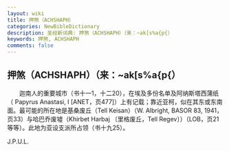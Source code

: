 ```yaml
---
layout: wiki
title: 押煞（ACHSHAPH）
categories: NewBibleDictionary
description: 圣经新词典: 押煞（ACHSHAPH）（来：~ak[s%a{p{）
keywords: 押煞, ACHSHAPH
comments: false
---
```


## 押煞（ACHSHAPH）（来：~ak[s%a{p{）

　　迦南人的重要城市（书十一1，十二20），在埃及多份名单及阿纳斯塔西蒲纸（ Papyrus Anastasi, I [ANET，页477]）上有记载；靠近亚柯，似在其东或东南面。最可能的所在地是基桑废丘（Tell Keisan）（W. Albright, BASOR 83, 1941，页33）与哈巴乔废墟（Khirbet Harbaj 〔里格废丘，Tell Regev〕）（LOB，页21等等）。此地为亚设支派所占领（书十九25）。

J.P.U.L.








